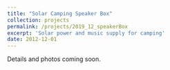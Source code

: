 ```yaml
---
title: "Solar Camping Speaker Box"
collection: projects
permalink: /projects/2019_12_speakerBox
excerpt: 'Solar power and music supply for camping'
date: 2012-12-01
---
```

Details and photos coming soon.